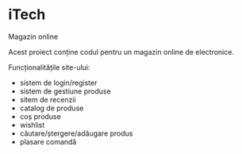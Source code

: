 # iTech
Magazin online

Acest proiect conține codul pentru un magazin online de electronice. 

Funcționalitățile site-ului:
- sistem de login/register
- sistem de gestiune produse
- sitem de recenzii
- catalog de produse
- coș produse
- wishlist
- căutare/ștergere/adăugare produs
- plasare comandă
